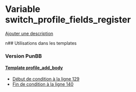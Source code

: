 # Variable switch_profile_fields_register
[Ajouter une description](https://fa-tvars.appspot.com/switch_profile_fields_register)

n## Utilisations dans les templates

### Version PunBB

#### [Template profile_add_body](punbb/profile_add_body.md)
* [Début de condition à la ligne 129](../punbb/profile_add_body.tpl#L129)
* [Fin de condition à la ligne 140](../punbb/profile_add_body.tpl#L140)